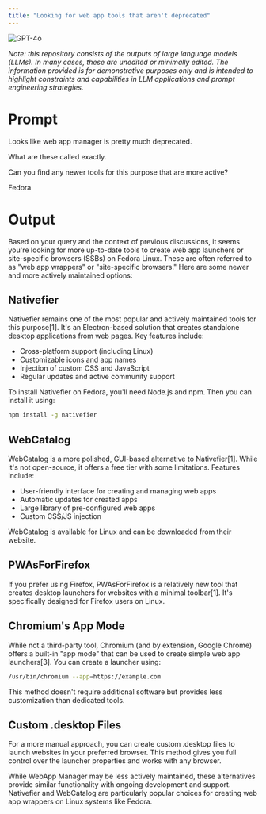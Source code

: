 ```yaml
---
title: "Looking for web app tools that aren't deprecated"
---
```

![GPT-4o](https://img.shields.io/badge/GPT--4o-3333FF?style=for-the-badge&logo=openai&logoColor=white)



*Note: this repository consists of the outputs of large language models (LLMs). In many cases, these are unedited or minimally edited. The information provided is for demonstrative purposes only and is intended to highlight constraints and capabilities in LLM applications and prompt engineering strategies.*


# Prompt

Looks like web app manager is pretty much deprecated. 

What are these called exactly. 

Can you find any newer tools for this purpose that are more active?

Fedora

# Output

Based on your query and the context of previous discussions, it seems you're looking for more up-to-date tools to create web app launchers or site-specific browsers (SSBs) on Fedora Linux. These are often referred to as "web app wrappers" or "site-specific browsers." Here are some newer and more actively maintained options:

## Nativefier

Nativefier remains one of the most popular and actively maintained tools for this purpose[1]. It's an Electron-based solution that creates standalone desktop applications from web pages. Key features include:

- Cross-platform support (including Linux)
- Customizable icons and app names
- Injection of custom CSS and JavaScript
- Regular updates and active community support

To install Nativefier on Fedora, you'll need Node.js and npm. Then you can install it using:

```bash
npm install -g nativefier
```

## WebCatalog

WebCatalog is a more polished, GUI-based alternative to Nativefier[1]. While it's not open-source, it offers a free tier with some limitations. Features include:

- User-friendly interface for creating and managing web apps
- Automatic updates for created apps
- Large library of pre-configured web apps
- Custom CSS/JS injection

WebCatalog is available for Linux and can be downloaded from their website.

## PWAsForFirefox

If you prefer using Firefox, PWAsForFirefox is a relatively new tool that creates desktop launchers for websites with a minimal toolbar[1]. It's specifically designed for Firefox users on Linux.

## Chromium's App Mode

While not a third-party tool, Chromium (and by extension, Google Chrome) offers a built-in "app mode" that can be used to create simple web app launchers[3]. You can create a launcher using:

```bash
/usr/bin/chromium --app=https://example.com
```

This method doesn't require additional software but provides less customization than dedicated tools.

## Custom .desktop Files

For a more manual approach, you can create custom .desktop files to launch websites in your preferred browser. This method gives you full control over the launcher properties and works with any browser.

While WebApp Manager may be less actively maintained, these alternatives provide similar functionality with ongoing development and support. Nativefier and WebCatalog are particularly popular choices for creating web app wrappers on Linux systems like Fedora.

 